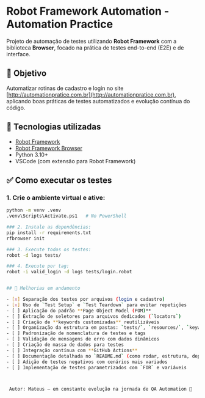 # Robot Framework Automation - Automation Practice

Projeto de automação de testes utilizando **Robot Framework** com a biblioteca **Browser**, focado na prática de testes end-to-end (E2E) e de interface.

## 📌 Objetivo

Automatizar rotinas de cadastro e login no site [http://automationpratice.com.br](http://automationpratice.com.br), aplicando boas práticas de testes automatizados e evolução contínua do código.

## 🚀 Tecnologias utilizadas

- [Robot Framework](https://robotframework.org/)
- [Robot Framework Browser](https://marketsquare.github.io/robotframework-browser/)
- Python 3.10+
- VSCode (com extensão para Robot Framework)


## ✅ Como executar os testes

### 1. Crie o ambiente virtual e ative:

```bash
python -m venv .venv
.venv\Scripts\Activate.ps1   # No PowerShell

### 2. Instale as dependências:
pip install -r requirements.txt
rfbrowser init

### 3. Execute todos os testes:
robot -d logs tests/

### 4. Execute por tag:
robot -i valid_login -d logs tests/login.robot


## 🔧 Melhorias em andamento

- [x] Separação dos testes por arquivos (login e cadastro)
- [x] Uso de `Test Setup` e `Test Teardown` para evitar repetições
- [ ] Aplicação do padrão **Page Object Model (POM)**
- [ ] Extração de seletores para arquivos dedicados (`locators`)
- [ ] Criação de **keywords customizadas** reutilizáveis
- [ ] Organização da estrutura em pastas: `tests/`, `resources/`, `keywords/`, `locators/`
- [ ] Padronização de nomenclatura de testes e tags
- [ ] Validação de mensagens de erro com dados dinâmicos
- [ ] Criação de massa de dados para testes
- [ ] Integração contínua com **GitHub Actions**
- [ ] Documentação detalhada no `README.md` (como rodar, estrutura, dependências)
- [ ] Adição de testes negativos com cenários mais variados
- [ ] Implementação de testes parametrizados com `FOR` e variáveis



 Autor: Mateus — em constante evolução na jornada de QA Automation 🚀






